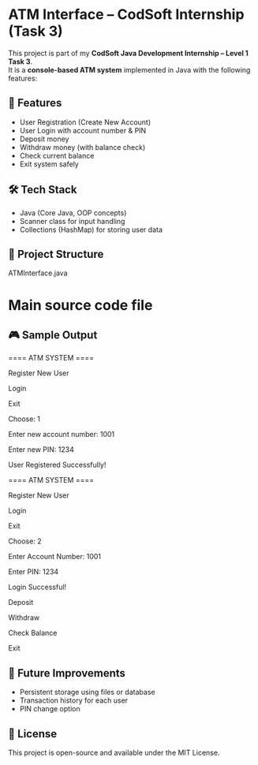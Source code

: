 # ATM Interface – CodSoft Internship (Task 3)

This project is part of my **CodSoft Java Development Internship – Level 1 Task 3**.  
It is a **console-based ATM system** implemented in Java with the following features:

## 🚀 Features
- User Registration (Create New Account)
- User Login with account number & PIN
- Deposit money
- Withdraw money (with balance check)
- Check current balance
- Exit system safely

## 🛠️ Tech Stack
- Java (Core Java, OOP concepts)
- Scanner class for input handling
- Collections (HashMap) for storing user data

## 📂 Project Structure
ATMInterface.java 

# Main source code file


## 🎮 Sample Output

==== ATM SYSTEM ====

Register New User

Login

Exit

Choose: 1

Enter new account number: 1001

Enter new PIN: 1234

User Registered Successfully!

==== ATM SYSTEM ====

Register New User

Login

Exit

Choose: 2

Enter Account Number: 1001

Enter PIN: 1234

Login Successful!

Deposit

Withdraw

Check Balance

Exit


## 🔮 Future Improvements
- Persistent storage using files or database
- Transaction history for each user
- PIN change option

## 📜 License
This project is open-source and available under the MIT License.

